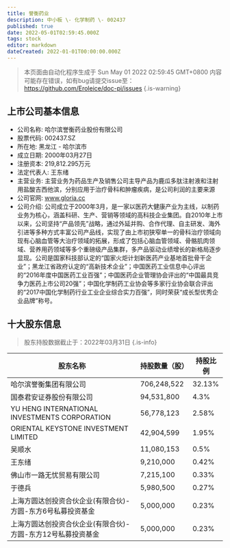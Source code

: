 ```yaml
---
title: 誉衡药业
description: 中小板 \- 化学制药 \- 002437
published: true
date: 2022-05-01T02:59:45.000Z
tags: stock
editor: markdown
dateCreated: 2022-01-01T00:00:00.000Z
---
```


> 本页面由自动化程序生成于 Sun May 01 2022 02:59:45 GMT+0800
> 内容可能存在错误，如有bug请提交issue至：https://github.com/Eroleice/doc-pi/issues
{.is-warning}

## 上市公司基本信息
- 公司名称: 哈尔滨誉衡药业股份有限公司
- 股票代码: 002437.SZ
- 所在地: 黑龙江 - 哈尔滨市
- 成立日期: 2000年03月27日
- 注册资本: 219,812.295万元
- 法定代表人: 王东绪
- 主营业务: 主营业务为药品生产及销售公司主导产品为鹿瓜多肽注射液和注射用盐酸吉西他滨，分别应用于治疗骨科和肿瘤疾病，是公司利润的主要来源
- 公司官网: www.gloria.cc
- 公司介绍: 公司成立于2000年3月，是一家以医药大健康产业为主线，以制药业务为核心，涵盖科研、生产、营销等领域的高科技企业集团。自2010年上市以来，公司坚持“产品领先”战略，通过外延并购、合作代理、自主研发、海外引进等多种方式丰富公司产品线，实现了由上市初狭窄单一的骨科治疗领域向现有心脑血管等大治疗领域的拓展，形成了包括心脑血管领域、骨骼肌肉领域、营养用药领域等多个重磅级产品集群，多产品驱动业绩增长的新格局逐步显现。公司是国家科技部认定的“国家火炬计划新医药产业基地首批骨干企业”；黑龙江省政府认定的“高新技术企业”；中国医药工业信息中心评出的“2016年度中国医药工业百强”；中国医药企业管理协会评出的“中国最具竞争力医药上市公司20强”；中国化学制药工业协会等多家行业协会联合评出的“2017中国化学制药行业工业企业综合实力百强”，同时荣获“成长型优秀企业品牌”称号。


## 十大股东信息
> 股东持股数据截止于：2022年03月31日
{.is-info}

| 股东名称 | 持股数量（股） | 持股比例 |
| --- | --- | --- |
| 哈尔滨誉衡集团有限公司 | 706,248,522 | 32.13% |
| 国泰君安证券股份有限公司 | 94,531,800 | 4.3% |
| YU HENG INTERNATIONAL INVESTMENTS CORPORATION | 56,778,123 | 2.58% |
| ORIENTAL KEYSTONE INVESTMENT LIMITED | 42,904,599 | 1.95% |
| 吴顺水 | 11,080,153 | 0.5% |
| 王东绪 | 9,210,000 | 0.42% |
| 佛山市一路无忧贸易有限公司 | 7,215,100 | 0.33% |
| 于德兵 | 5,980,500 | 0.27% |
| 上海方圆达创投资合伙企业(有限合伙)-方圆-东方6号私募投资基金 | 5,000,000 | 0.23% |
| 上海方圆达创投资合伙企业(有限合伙)-方圆-东方12号私募投资基金 | 5,000,000 | 0.23% |





